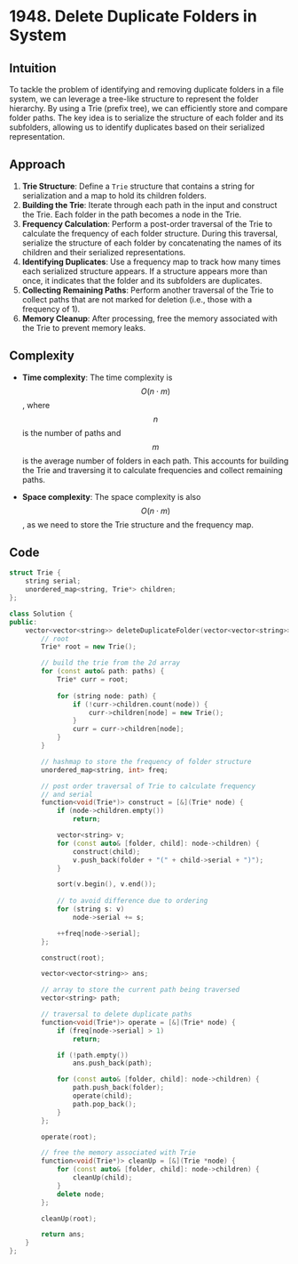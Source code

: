1948\. Delete Duplicate Folders in System
==========================================

## Intuition
To tackle the problem of identifying and removing duplicate folders in a file system, we can leverage a tree-like structure to represent the folder hierarchy. By using a Trie (prefix tree), we can efficiently store and compare folder paths. The key idea is to serialize the structure of each folder and its subfolders, allowing us to identify duplicates based on their serialized representation.

## Approach
1. **Trie Structure**: Define a `Trie` structure that contains a string for serialization and a map to hold its children folders.
2. **Building the Trie**: Iterate through each path in the input and construct the Trie. Each folder in the path becomes a node in the Trie.
3. **Frequency Calculation**: Perform a post-order traversal of the Trie to calculate the frequency of each folder structure. During this traversal, serialize the structure of each folder by concatenating the names of its children and their serialized representations.
4. **Identifying Duplicates**: Use a frequency map to track how many times each serialized structure appears. If a structure appears more than once, it indicates that the folder and its subfolders are duplicates.
5. **Collecting Remaining Paths**: Perform another traversal of the Trie to collect paths that are not marked for deletion (i.e., those with a frequency of 1).
6. **Memory Cleanup**: After processing, free the memory associated with the Trie to prevent memory leaks.

## Complexity
- **Time complexity**: The time complexity is $$O(n \cdot m)$$, where $$n$$ is the number of paths and $$m$$ is the average number of folders in each path. This accounts for building the Trie and traversing it to calculate frequencies and collect remaining paths.
  
- **Space complexity**: The space complexity is also $$O(n \cdot m)$$, as we need to store the Trie structure and the frequency map.

## Code
```cpp
struct Trie {
    string serial;
    unordered_map<string, Trie*> children;
};

class Solution {
public:
    vector<vector<string>> deleteDuplicateFolder(vector<vector<string>>& paths) {
        // root
        Trie* root = new Trie();

        // build the trie from the 2d array
        for (const auto& path: paths) {
            Trie* curr = root;
            
            for (string node: path) {
                if (!curr->children.count(node)) {
                    curr->children[node] = new Trie();
                }
                curr = curr->children[node];
            }
        }

        // hashmap to store the frequency of folder structure
        unordered_map<string, int> freq;

        // post order traversal of Trie to calculate frequency
        // and serial
        function<void(Trie*)> construct = [&](Trie* node) {
            if (node->children.empty())
                return;

            vector<string> v;
            for (const auto& [folder, child]: node->children) {
                construct(child);
                v.push_back(folder + "(" + child->serial + ")");
            }

            sort(v.begin(), v.end());
            
            // to avoid difference due to ordering
            for (string s: v)
                node->serial += s;

            ++freq[node->serial];
        };

        construct(root);

        vector<vector<string>> ans;

        // array to store the current path being traversed
        vector<string> path;

        // traversal to delete duplicate paths
        function<void(Trie*)> operate = [&](Trie* node) {
            if (freq[node->serial] > 1)
                return;

            if (!path.empty())
                ans.push_back(path);

            for (const auto& [folder, child]: node->children) {
                path.push_back(folder);
                operate(child);
                path.pop_back();
            }
        };

        operate(root);

        // free the memory associated with Trie
        function<void(Trie*)> cleanUp = [&](Trie *node) {
            for (const auto& [folder, child]: node->children) {
                cleanUp(child);
            }
            delete node;
        };

        cleanUp(root);

        return ans;
    }
};
```
